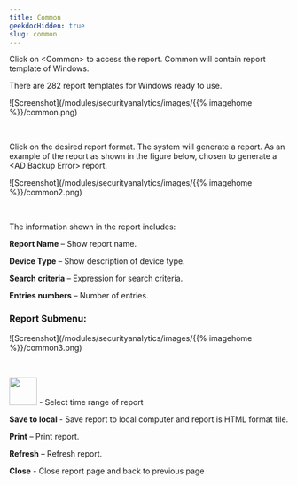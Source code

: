 ```yaml
---
title: Common
geekdocHidden: true
slug: common
---
```


Click on \<Common> to access the report. Common will contain report template of Windows. 

There are 282 report templates for Windows ready to use. 

![Screenshot](/modules/securityanalytics/images/{{% imagehome %}}/common.png)

&nbsp;

Click on the desired report format. The system will generate a report. As an example of the report as shown in the figure below, chosen to generate a \<AD Backup Error> report.

![Screenshot](/modules/securityanalytics/images/{{% imagehome %}}/common2.png)

&nbsp;

The information shown in the report includes:

<strong>Report Name</strong> – Show report name.

<strong>Device Type</strong> – Show description of device type.

<strong>Search criteria</strong> – Expression for search criteria.

<strong>Entries numbers</strong> – Number of entries.

### Report Submenu:

![Screenshot](/modules/securityanalytics/images/{{% imagehome %}}/common3.png)

&nbsp;

<img src="/modules/securityanalytics/images/{{% imagehome %}}/timeicon.png" width="50px"> - Select time range of report

<strong>Save to local</strong> - Save report to local computer and report is HTML format file.

<strong>Print</strong> – Print report.

<strong>Refresh</strong> – Refresh report.

<strong>Close</strong> - Close report page and back to previous page


